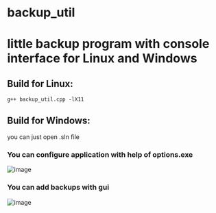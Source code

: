 # backup_util
# little backup program with console interface for Linux and Windows

## Build for Linux:
`g++ backup_util.cpp -lX11`
## Build for Windows:
you can just open .sln file

### You can configure application with help of options.exe
![image](https://github.com/DaniilUbica/backup_util/assets/102466617/b418964d-a3e8-484f-ae81-84b4ac2009cf)
### You can add backups with gui
![image](https://github.com/DaniilUbica/backup_util/assets/102466617/ed4c17ea-94b4-4b74-842b-ec449c580109)
